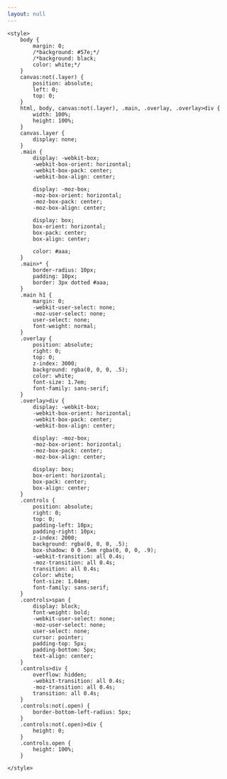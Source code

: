 ```yaml
---
layout: null
---
```

<html>
<head>
    <title>webGerber</title>
    <script src="https://mayhewlabs.com/webGerber/jquery-1.8.2.min.js"></script>
    <script src="https://mayhewlabs.com/webGerber/jquery.mousewheel.js"></script>
    <script src="https://mayhewlabs.com/webGerber/three.min.js"></script>
    <script src="https://mayhewlabs.com/webGerber/ObjectControls.js"></script>
    <script src="https://mayhewlabs.com/webGerber/webGerber.js"></script>
    
<script type=text/x-gerber id=gbs.GTS src=register/solderpaste_top.gbr></script>
<script type=text/x-gerber id=gbs.GBL></script>
<script type=text/x-gerber id=gbs.GBS></script>
<script type=text/x-gerber id=gbs.TXT></script>
<script type=text/x-gerber id=gbs.GTL></script>
<script type=text/x-gerber id=gbs.GTO></script>
<script type=text/x-gerber id=gbs.OUT></script>
<script type=text/x-gerber id=gbs.GTP></script>
<script type=text/x-gerber id=gbs.GBO></script>
    <style>
        body {
            margin: 0;
            /*background: #57e;*/
            /*background: black;
            color: white;*/
        }
        canvas:not(.layer) {
            position: absolute;
            left: 0;
            top: 0;
        }
        html, body, canvas:not(.layer), .main, .overlay, .overlay>div {
            width: 100%;
            height: 100%;
        }
        canvas.layer {
            display: none;
        }
        .main {
            display: -webkit-box;
            -webkit-box-orient: horizontal;
            -webkit-box-pack: center;
            -webkit-box-align: center;
            
            display: -moz-box;
            -moz-box-orient: horizontal;
            -moz-box-pack: center;
            -moz-box-align: center;
            
            display: box;
            box-orient: horizontal;
            box-pack: center;
            box-align: center;
            
            color: #aaa;
        }
        .main>* {
            border-radius: 10px;
            padding: 10px;
            border: 3px dotted #aaa;
        }
        .main h1 {
            margin: 0;
            -webkit-user-select: none;
            -moz-user-select: none;
            user-select: none;
            font-weight: normal;
        }
        .overlay {
            position: absolute;
            right: 0;
            top: 0;
            z-index: 3000;
            background: rgba(0, 0, 0, .5);
            color: white;
            font-size: 1.7em;
            font-family: sans-serif;
        }
        .overlay>div {
            display: -webkit-box;
            -webkit-box-orient: horizontal;
            -webkit-box-pack: center;
            -webkit-box-align: center;
            
            display: -moz-box;
            -moz-box-orient: horizontal;
            -moz-box-pack: center;
            -moz-box-align: center;
            
            display: box;
            box-orient: horizontal;
            box-pack: center;
            box-align: center;
        }
        .controls {
            position: absolute;
            right: 0;
            top: 0;
            padding-left: 10px;
            padding-right: 10px;
            z-index: 2000;
            background: rgba(0, 0, 0, .5);
            box-shadow: 0 0 .5em rgba(0, 0, 0, .9);
            -webkit-transition: all 0.4s;
            -moz-transition: all 0.4s;
            transition: all 0.4s;
            color: white;
            font-size: 1.04em;
            font-family: sans-serif;
        }
        .controls>span {
            display: block;
            font-weight: bold;
            -webkit-user-select: none;
            -moz-user-select: none;
            user-select: none;
            cursor: pointer;
            padding-top: 5px;
            padding-bottom: 5px;
            text-align: center;
        }
        .controls>div {
            overflow: hidden;
            -webkit-transition: all 0.4s;
            -moz-transition: all 0.4s;
            transition: all 0.4s;
        }
        .controls:not(.open) {
            border-bottom-left-radius: 5px;
        }
        .controls:not(.open)>div {
            height: 0;
        }
        .controls.open {
            height: 100%;
        }
        
    </style>
<body>
</body>
</html>